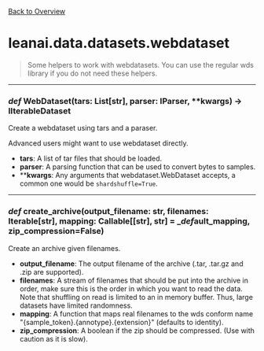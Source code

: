 [Back to Overview](../../../README.md)



# leanai.data.datasets.webdataset

> Some helpers to work with webdatasets. You can use the regular wds library if you do not need these helpers.


---
### *def* **WebDataset**(tars: List[str], parser: IParser, **kwargs) -> IIterableDataset

Create a webdataset using tars and a paraser.

Advanced users might want to use webdataset directly.

* **tars**: A list of tar files that should be loaded.
* **parser**: A parsing function that can be used to convert bytes to samples.
* ****kwargs**: Any arguments that webdataset.WebDataset accepts, a common one would be `shardshuffle=True`.


---
### *def* **create_archive**(output_filename: str, filenames: Iterable[str], mapping: Callable[[str], str] = _*def*ault_mapping, zip_compression=False)

Create an archive given filenames.

* **output_filename**: The output filename of the archive (.tar, .tar.gz and .zip are supported).
* **filenames**: A stream of filenames that should be put into the archive in order, make sure this is the order in which you want to read the data.
Note that shuffling on read is limited to an in memory buffer. Thus, large datasets have limited randomness.
* **mapping**: A function that maps real filenames to the wds conform name "{sample_token}.{annotype}.{extension}" (defaults to identity).
* **zip_compression**: A boolean if the zip should be compressed. (Use with caution as it is slow).


